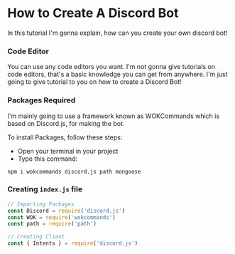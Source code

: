 # How to Create A Discord Bot

In this tutorial I'm gonna explain, how can you create your own discord bot!

### Code Editor
You can use any code editors you want. I'm not gonna give tutorials on code editors, that's a basic knowledge you can get from anywhere. I'm just going to give tutorial to you on how to create a Discord Bot!

### Packages Required
I'm mainly going to use a framework known as WOKCommands which is based on Discord.js, for making the bot.

To install Packages, follow these steps:
- Open your terminal in your project
- Type this command:
```
npm i wokcommands discord.js path mongoose

```
### Creating `index.js` file
```js
// Importing Packages
const Discord = require('discord.js')
const WOK = require('wokcommands')
const path = require('path')

// Creating Client
const { Intents } = require('discord.js')
```